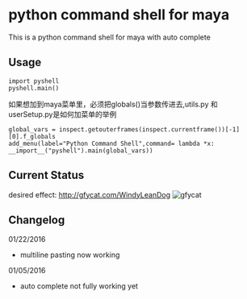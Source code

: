 python command shell for maya
===================

This is a python command shell for maya with auto complete

Usage
------------------
    import pyshell
    pyshell.main()
    
如果想加到maya菜单里，必须把globals()当参数传进去,utils.py 和 userSetup.py是如何加菜单的举例

    global_vars = inspect.getouterframes(inspect.currentframe())[-1][0].f_globals
	add_menu(label="Python Command Shell",command= lambda *x: __import__("pyshell").main(global_vars))


Current Status
------------------

desired effect:
http://gfycat.com/WindyLeanDog
![gfycat](https://fat.gfycat.com/WindyLeanDog.gif)


Changelog
------------------
01/22/2016
* multiline pasting now working

01/05/2016
* auto complete not fully working yet

